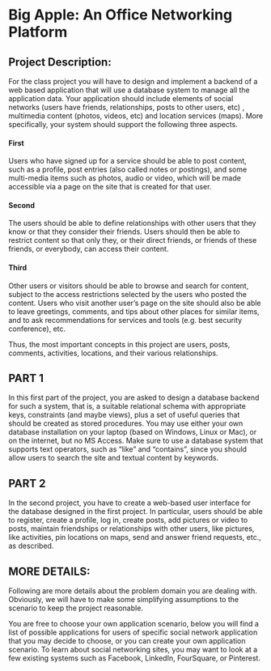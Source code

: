 
# Big Apple: An Office Networking Platform

## Project Description: 

For the class project you will have to design and implement a backend of a web based application that
will use a database system to manage all the application data. Your application should include elements of social networks
(users have friends, relationships, posts to other users, etc) , multimedia content (photos, videos, etc) and location services
(maps). 
More specifically, your system should support the following three aspects. 
#### First
Users who have signed up for a service should be able to post content, such as a profile, post entries (also called notes or postings), and some multi-media
items such as photos, audio or video, which will be made accessible via a page on the site that is created for that user.

#### Second
The users should be able to define relationships with other users that they know or that they consider their friends.
Users should then be able to restrict content so that only they, or their direct friends, or friends of these friends, or everybody,
can access their content. 
#### Third
Other users or visitors should be able to browse and search for content, subject to the access
restrictions selected by the users who posted the content. Users who visit another user’s page on the site should also be
able to leave greetings, comments, and tips about other places for similar items, and to ask recommendations for services
and tools (e.g. best security conference), etc. 

Thus, the most important concepts in this project are users, posts, comments, activities, locations, and their various relationships.

## PART 1
In this first part of the project, you are asked to design a database backend for such a system, that is, a suitable relational
schema with appropriate keys, constraints (and maybe views), plus a set of useful queries that should be created as stored
procedures. You may use either your own database installation on your laptop (based on Windows, Linux or Mac), or on the
internet, but no MS Access. Make sure to use a database system that supports text operators, such as “like” and “contains”,
since you should allow users to search the site and textual content by keywords.

## PART 2
In the second project, you have to create a web-based user interface for the database designed in the first project. In
particular, users should be able to register, create a profile, log in, create posts, add pictures or video to posts, maintain
friendships or relationships with other users, like pictures, like activities, pin locations on maps, send and answer
friend requests, etc., as described.

## MORE DETAILS:
Following are more details about the problem domain you are dealing with. Obviously, we will have to make some simplifying assumptions to the
scenario to keep the project reasonable.

You are free to choose your own application scenario, below you will find a list of possible applications for users of specific
social network application that you may decide to choose, or you can create your own application scenario. To learn
about social networking sites, you may want to look at a few existing systems such as Facebook, LinkedIn, FourSquare, or
Pinterest. 
